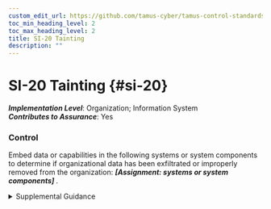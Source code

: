```yaml
---
custom_edit_url: https://github.com/tamus-cyber/tamus-control-standards/tree/main/content/tamus.edu/TAMUS_profile.xml
toc_min_heading_level: 2
toc_max_heading_level: 2
title: SI-20 Tainting
description: ""
---
```


# SI-20 Tainting {#si-20}

_**Implementation Level**_: Organization; Information System\
_**Contributes to Assurance**_: Yes

### Control

Embed data or capabilities in the following systems or system components to determine if organizational data has been exfiltrated or improperly removed from the organization: <strong title="si-20_odp"> <em>[Assignment: systems or system components]</em> </strong>.


<details><summary>Supplemental Guidance</summary>Many cyber-attacks target organizational information, or information that the organization holds on behalf of other entities (e.g., personally identifiable information), and exfiltrate that data. In addition, insider attacks and erroneous user procedures can remove information from the system that is in violation of the organizational policies. Tainting approaches can range from passive to active. A passive tainting approach can be as simple as adding false email names and addresses to an internal database. If the organization receives email at one of the false email addresses, it knows that the database has been compromised. Moreover, the organization knows that the email was sent by an unauthorized entity, so any packets it includes potentially contain malicious code, and that the unauthorized entity may have potentially obtained a copy of the database. Another tainting approach can include embedding false data or steganographic data in files to enable the data to be found via open-source analysis. Finally, an active tainting approach can include embedding software in the data that is able to "call home," thereby alerting the organization to its "capture," and possibly its location, and the path by which it was exfiltrated or removed.</details>
